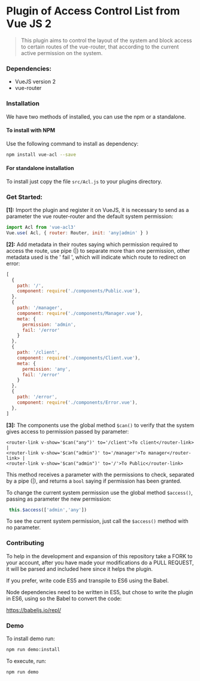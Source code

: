 # Plugin of Access Control List from Vue JS 2

>This plugin aims to control the layout of the system and block access to certain routes of the vue-router, that according to the current active permission on the system.

### Dependencies:
- VueJS version 2
- vue-router

### Installation

We have two methods of installed, you can use the npm or a standalone.

#### To install with NPM

Use the following command to install as dependency:
```bash
npm install vue-acl --save
```
#### For standalone installation

To install just copy the file `src/Acl.js` to your plugins directory.

### Get Started:

**[1]:** Import the plugin and register it on VueJS, it is necessary to send as a parameter the vue router-router and the default system permission:

```js
import Acl from 'vue-acl3'
Vue.use( Acl, { router: Router, init: 'any|admin' } )
```

**[2]:** Add metadata in their routes saying which permission required to access the route, use pipe (|) to separate more than one permission, other metadata used is the ' fail ', which will indicate which route to redirect on error:
```js
[
  {
    path: '/',
    component: require('./components/Public.vue'),
  },
  {
    path: '/manager',
    component: require('./components/Manager.vue'),
    meta: {
      permission: 'admin',
      fail: '/error'
    }
  },
  {
    path: '/client',
    component: require('./components/Client.vue'),
    meta: {
      permission: 'any',
      fail: '/error'
    }
  },
  {
    path: '/error',
    component: require('./components/Error.vue'),
  },
]
```



**[3]:** The components use the global method `$can()` to verify that the system gives access to permission passed by parameter:
```vue
<router-link v-show='$can("any")' to='/client'>To client</router-link> |
<router-link v-show='$can("admin")' to='/manager'>To manager</router-link> |
<router-link v-show='$can("admin")' to='/'>To Public</router-link>
```
This method receives a parameter with the permissions to check, separated by a pipe (|), and returns a `bool` saying if permission has been granted.

To change the current system permission use the global method `$access()`, passing as parameter the new permission:
```js
 this.$access(['admin','any'])
```
To see the current system permission, just call the `$access()` method with no parameter.

### Contributing

To help in the development and expansion of this repository take a FORK to your account, after you have made your modifications do a PULL REQUEST, it will be parsed and included here since it helps the plugin.

If you prefer, write code ES5 and transpile to ES6 using the Babel.

Node dependencies need to be written in ES5, but chose to write the plugin in ES6, using so the Babel to convert the code:

https://babeljs.io/repl/

### Demo
To install demo run:
```bash
npm run demo:install
```
To execute, run:
```js
npm run demo
```
